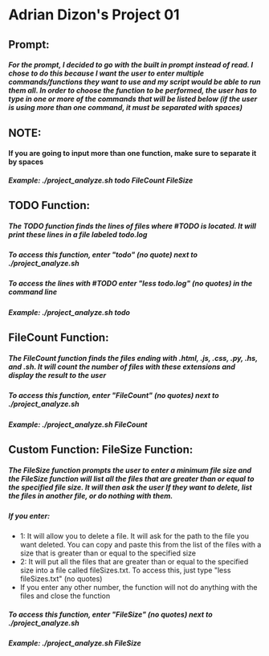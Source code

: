 # Adrian Dizon's Project 01

## Prompt:
##### For the prompt, I decided to go with the built in prompt instead of read. I chose to do this because I want the user to enter multiple commands/functions they want to use and my script would be able to run them all. In order to choose the function to be performed, the user has to type in one or more of the commands that will be listed below (if the user is using more than one command, it must be separated with spaces)

## NOTE:
#### If you are going to input more than one function, make sure to separate it by spaces
##### Example: ./project_analyze.sh todo FileCount FileSize

## TODO Function:
##### The TODO function finds the lines of files where #TODO is located. It will print these lines in a file labeled todo.log
##### To access this function, enter "todo" (no quote) next to ./project_analyze.sh
##### To access the lines with #TODO enter "less todo.log" (no quotes) in the command line
##### Example: ./project_analyze.sh todo

## FileCount Function:
##### The FileCount function finds the files ending with .html, .js, .css, .py, .hs, and .sh. It will count the number of files with these extensions and display the result to the user
##### To access this function, enter "FileCount" (no quotes) next to ./project_analyze.sh
##### Example: ./project_analyze.sh FileCount

## Custom Function: FileSize Function:
##### The FileSize function prompts the user to enter a minimum file size and the FileSize function will list all the files that are greater than or equal to the specified file size. It will then ask the user If they want to delete, list the files in another file, or do nothing with them.
##### If you enter:
- 1: It will allow you to delete a file. It will ask for the path to the file you want deleted. You can copy and paste this from the list of the files with a size that is greater than or equal to the specified size
- 2: It will put all the files that are greater than or equal to the specified size into a file called fileSizes.txt. To access this, just type "less fileSizes.txt" (no quotes)
- If you enter any other number, the function will not do anything with the files and close the function
##### To access this function, enter "FileSize" (no quotes) next to ./project_analyze.sh
##### Example: ./project_analyze.sh FileSize

